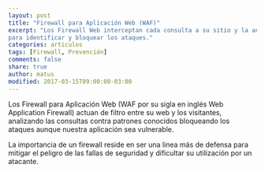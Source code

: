 ```yaml
---
layout: post
title: "Firewall para Aplicación Web (WAF)"
excerpt: "Los Firewall Web interceptan cada consulta a su sitio y la analizan
para identificar y bloquear los ataques."
categories: articulos
tags: [Firewall, Prevención]
comments: false
share: true
author: matus
modified: 2017-03-15T09:00:00-03:00
---
```


Los Firewall para Aplicación Web (WAF por su sigla en inglés Web Application Firewall)
actuan de filtro entre su web y los visitantes, analizando las consultas contra
patrones conocidos bloqueando los ataques aunque nuestra aplicación sea vulnerable.

La importancia de un firewall reside en ser una linea más de defensa para mitigar
el peligro de las fallas de seguridad y dificultar su utilización por un atacante.
